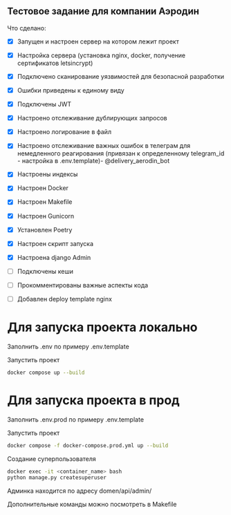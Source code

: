 ## Тестовое задание для компании Аэродин
Что сделано:
- [x] Запущен и настроен сервер на котором лежит проект
- [x] Настройка сервера (установка nginx, docker, получение сертификатов letsincrypt)
- [x] Подключено сканирование уязвимостей для безопасной разработки
- [x] Ошибки приведены к единому виду
- [x] Подключены JWT
- [x] Настроено отслеживание дублирующих запросов 
- [x] Настроено логирование в файл
- [x] Настроено отслеживание важных ошибок в телеграм для немедленного реагирования (привязан к определенному telegram_id - настройка в .env.template)- @delivery_aerodin_bot
- [x] Настроены индексы
- [x] Настроен Docker
- [x] Настроен Makefile
- [x] Настроен Gunicorn
- [x] Установлен Poetry
- [x] Настроен скрипт запуска
- [x] Настроена django Admin
- [ ] Подключены кеши
- [ ] Прокомментированы важные аспекты кода
- [ ] Добавлен deploy template nginx


# Для запуска проекта локально

Заполнить .env по примеру .env.template

Запустить проект
```bash
docker compose up --build
```
# Для запуска проекта в прод

Заполнить .env.prod по примеру .env.template

Запустить проект
```bash
docker compose -f docker-compose.prod.yml up --build
```
Создание суперпользователя
```bash
docker exec -it <container_name> bash
python manage.py createsuperuser
```

Админка находится по адресу domen/api/admin/

Дополнительные команды можно посмотреть в Makefile
